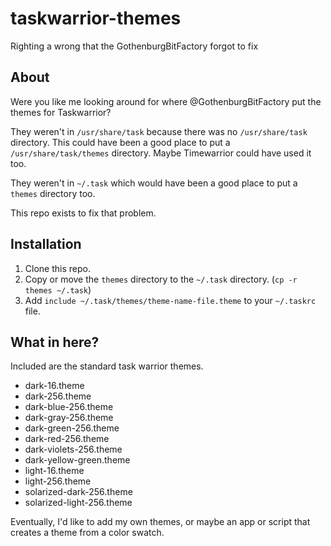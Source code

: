 # taskwarrior-themes
Righting a wrong that the GothenburgBitFactory forgot to fix

## About

Were you like me looking around for where @GothenburgBitFactory put the themes for Taskwarrior?

They weren't in `/usr/share/task` because there was no `/usr/share/task` directory. This could have been a good place to put a `/usr/share/task/themes` directory. Maybe Timewarrior could have used it too.

They weren't in `~/.task` which would have been a good place to put a `themes` directory too.

This repo exists to fix that problem.

## Installation

1. Clone this repo.
2. Copy or move the `themes` directory to the `~/.task` directory. (`cp -r themes ~/.task`)
3. Add `include ~/.task/themes/theme-name-file.theme` to your `~/.taskrc` file.

## What in here?

Included are the standard task warrior themes.

- dark-16.theme
- dark-256.theme
- dark-blue-256.theme
- dark-gray-256.theme
- dark-green-256.theme
- dark-red-256.theme
- dark-violets-256.theme
- dark-yellow-green.theme
- light-16.theme
- light-256.theme
- solarized-dark-256.theme
- solarized-light-256.theme

Eventually, I'd like to add my own themes, or maybe an app or script that creates a theme from a color swatch.
